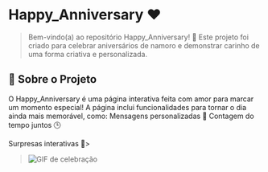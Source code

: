# Happy_Anniversary ❤️

> Bem-vindo(a) ao repositório Happy_Anniversary! 🥳 Este projeto foi criado para celebrar aniversários de namoro e demonstrar carinho de uma forma criativa e personalizada.

## 📝 Sobre o Projeto
O Happy_Anniversary é uma página interativa feita com amor para marcar um momento especial! A página inclui funcionalidades para tornar o dia ainda mais memorável, como:
Mensagens personalizadas 💌
Contagem do tempo juntos 🕒

Surpresas interativas 🎉>
> <img src="https://i.pinimg.com/originals/28/36/29/2836293ac9e1c350bdb55521a89f6de4.gif" alt="GIF de celebração">
